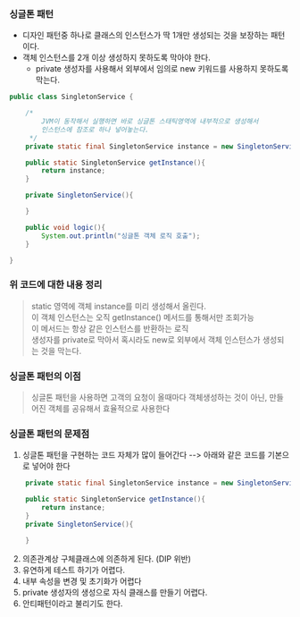 ### 싱글톤 패턴
* 디자인 패턴중 하나로 클래스의 인스턴스가 딱 1개만 생성되는 것을 보장하는 패턴이다.
* 객체 인스턴스를 2개 이상 생성하지 못하도록 막아야 한다.
  * private 생성자를 사용해서 외부에서 임의로 new 키워드를 사용하지 못하도록 막는다.

``` java
public class SingletonService {

    /*
        JVM이 동작해서 실행하면 바로 싱글톤 스태틱영역에 내부적으로 생성해서
        인스턴스에 참조로 하나 넣어놓는다.
     */
    private static final SingletonService instance = new SingletonService();

    public static SingletonService getInstance(){
        return instance;
    }

    private SingletonService(){

    }

    public void logic(){
        System.out.println("싱글톤 객체 로직 호출");
    }

}

```

### 위 코드에 대한 내용 정리
> static 영역에 객체 instance를 미리 생성해서 올린다.<br>
> 이 객체 인스턴스는 오직 getInstance() 메서드를 통해서만 조회가능 <br>
> 이 메서드는 항상 같은 인스턴스를 반환하는 로직 <br>
> 생성자를 private로 막아서 혹시라도 new로 외부에서 객체 인스턴스가 생성되는 것을 막는다.

### 싱글톤 패턴의 이점
> 싱글톤 패턴을 사용하면 고객의 요청이 올때마다 객체생성하는 것이 아닌, 만들어진 객체를 공유해서 효율적으로 사용한다

### 싱글톤 패턴의 문제점
1. 싱글톤 패턴을 구현하는 코드 자체가 많이 들어간다 --> 아래와 같은 코드를 기본으로 넣어야 한다
``` java
    private static final SingletonService instance = new SingletonService();

    public static SingletonService getInstance(){
        return instance;
    }
    private SingletonService(){

    }
```
2. 의존관계상 구체클래스에 의존하게 된다. (DIP 위반)
3. 유연하게 테스트 하기가 어렵다.
4. 내부 속성을 변경 및 초기화가 어렵다
5. private 생성자의 생성으로 자식 클래스를 만들기 어렵다.
6. 안티패턴이라고 불리기도 한다.

